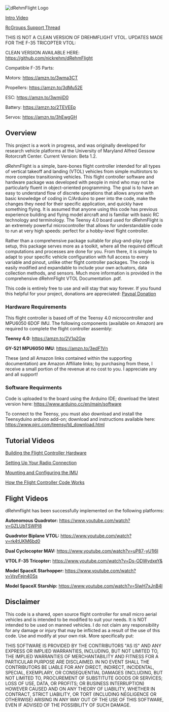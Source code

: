 ![dRehmFlight Logo](https://github.com/nickrehm/dRehmFlight/blob/master/dRehmFlight%20Logo.png)

[Intro Video](https://www.youtube.com/watch?v=tlD0C5CrWcA&lc=Ugx6m02xjHk8QH19vd94AaABAg)

[RcGroups Support Thread](https://www.rcgroups.com/forums/showthread.php?3706571-dRehmFlight-VTOL-Teensy-Flight-Controller-and-Stabilization)

THIS IS NOT A CLEAN VERSION OF DREHMFLIGHT VTOL. UPDATES MADE FOR THE F-35 TRICOPTER VTOL:

CLEAN VERSION AVAILABLE HERE: https://github.com/nickrehm/dRehmFlight

Compatible F-35 Parts:

Motors: https://amzn.to/3wma3CT

Propellers: https://amzn.to/3dMu52E

ESC: https://amzn.to/3wmjiD0

Battery: https://amzn.to/2TEVEEp 

Servos: https://amzn.to/3hEwgGH


## Overview
This project is a work in progress, and was originally developed for research vehicle platforms at the University of Maryland Alfred Gessow Rotorcraft Center. Current Version: Beta 1.2.

dRehmFlight is a simple, bare-bones flight controller intended for all types of vertical takeoff and landing (VTOL) vehicles from simple multirotors to more complex transitioning vehicles. This flight controller software and hardware package was developed with people in mind who may not be particularly fluent in object-oriented programming. The goal is to have an easy to understand flow of discrete operations that allows anyone with basic knowledge of coding in C/Arduino to peer into the code, make the changes they need for their specific application, and quickly have something flying. It is assumed that anyone using this code has previous experience building and flying model aircraft and is familiar with basic RC technology and terminology. The Teensy 4.0 board used for dRehmFlight is an extremely powerful microcontroller that allows for understandable code to run at very high speeds: perfect for a hobby-level flight controller. 

Rather than a comprehensive package suitable for plug-and-play type setup, this package serves more as a toolkit, where all the required difficult computations and processes are done for you. From there, it is simple to adapt to your specific vehicle configuration with full access to every variable and pinout, unlike other flight controller packages. The code is easily modified and expandable to include your own actuators, data collection methods, and sensors. Much more information is provided in the comprehensive dRehmFlight VTOL Documentation .pdf.

This code is entirely free to use and will stay that way forever. If you found this helpful for your project, donations are appreciated: [Paypal Donation](https://www.paypal.me/NicholasRehm)



### Hardware Requirements
This flight controller is based off of the Teensy 4.0 microcontroller and MPU6050 6DOF IMU. The following components (available on Amazon) are required to complete the flight controller assembly:


**Teensy 4.0**: https://amzn.to/2V1q2Gw

**GY-521 MPU6050 IMU**: https://amzn.to/3edF1Vn

These (and all Amazon links contained within the supporting documentation) are Amazon Affiliate links; by purchasing from these, I receive a small portion of the revenue at no cost to you. I appreciate any and all support!

### Software Requirments
Code is uploaded to the board using the Arduino IDE; download the latest version here: https://www.arduino.cc/en/main/software

To connect to the Teensy, you must also download and install the Teensyduino arduino add-on; download and instructions available here: https://www.pjrc.com/teensy/td_download.html


## Tutorial Videos
[Building the Flight Controller Hardware](https://www.youtube.com/watch?v=EBXBEB-Xv7w&)

[Setting Up Your Radio Connection](https://www.youtube.com/watch?v=Wdc1o6eSsMo)

[Mounting and Configuring the IMU](https://www.youtube.com/watch?v=pi4PiBFPt70)

[How the Flight Controller Code Works](https://www.youtube.com/watch?v=_n5GBudUf5Q&lc=UgwvXX18w7FtJH1ClLl4AaABAg)

## Flight Videos
dRehmflight has been successfully implemented on the following platforms:

**Autonomous Quadrotor:** https://www.youtube.com/watch?v=GZLUbTSWPI8

**Quadrotor Biplane VTOL:** https://www.youtube.com/watch?v=rk4tUKM6bd0

**Dual Cyclocopter MAV:** https://www.youtube.com/watch?v=uP87-yU1l6I

**VTOL F-35 Tricopter:** https://www.youtube.com/watch?v=Ds-ODWydxeY&

**Model SpaceX Starhopper:** https://www.youtube.com/watch?v=VsyFejn40Ss

**Model SpaceX Starship:** https://www.youtube.com/watch?v=5lwH7xJnB4I


## Disclaimer
This code is a shared, open source flight controller for small micro aerial vehicles and is intended to be modified to suit your needs. It is NOT intended to be used on manned vehicles. I do not claim any responsibility for any damage or injury that may be inflicted as a result of the use of this code. Use and modify at your own risk. More specifically put:

THIS SOFTWARE IS PROVIDED BY THE CONTRIBUTORS "AS IS" AND ANY EXPRESS OR IMPLIED WARRANTIES, INCLUDING, BUT NOT LIMITED TO, THE IMPLIED WARRANTIES OF MERCHANTABILITY AND FITNESS FOR A PARTICULAR PURPOSE ARE DISCLAIMED. IN NO EVENT SHALL THE CONTRIBUTORS BE LIABLE FOR ANY DIRECT, INDIRECT, INCIDENTAL, SPECIAL, EXEMPLARY, OR CONSEQUENTIAL DAMAGES (INCLUDING, BUT NOT LIMITED TO, PROCUREMENT OF SUBSTITUTE GOODS OR SERVICES; LOSS OF USE, DATA, OR PROFITS; OR BUSINESS INTERRUPTION) HOWEVER CAUSED AND ON ANY THEORY OF LIABILITY, WHETHER IN CONTRACT, STRICT LIABILITY, OR TORT (INCLUDING NEGLIGENCE OR OTHERWISE) ARISING IN ANY WAY OUT OF THE USE OF THIS SOFTWARE, EVEN IF ADVISED OF THE POSSIBILITY OF SUCH DAMAGE.

